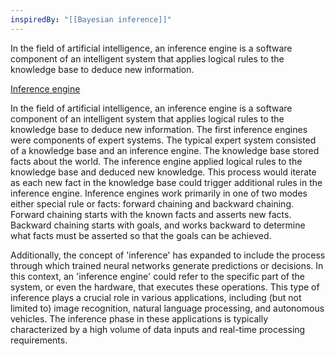 ```yaml
---
inspiredBy: "[[Bayesian inference]]"
---
```


In the field of artificial intelligence, an inference engine is a software component of an intelligent system that applies logical rules to the knowledge base to deduce new information.

[Inference engine](https://en.wikipedia.org/wiki/Inference_engine)

In the field of artificial intelligence, an inference engine is a software component of an intelligent system that applies logical rules to the knowledge base to deduce new information. The first inference engines were components of expert systems. The typical expert system consisted of a knowledge base and an inference engine. The knowledge base stored facts about the world. The inference engine applied logical rules to the knowledge base and deduced new knowledge. This process would iterate as each new fact in the knowledge base could trigger additional rules in the inference engine. Inference engines work primarily in one of two modes either special rule or facts: forward chaining and backward chaining. Forward chaining starts with the known facts and asserts new facts. Backward chaining starts with goals, and works backward to determine what facts must be asserted so that the goals can be achieved.

Additionally, the concept of 'inference' has expanded to include the process through which trained neural networks generate predictions or decisions. In this context, an 'inference engine' could refer to the specific part of the system, or even the hardware, that executes these operations. This type of inference plays a crucial role in various applications, including (but not limited to) image recognition, natural language processing, and autonomous vehicles. The inference phase in these applications is typically characterized by a high volume of data inputs and real-time processing requirements.